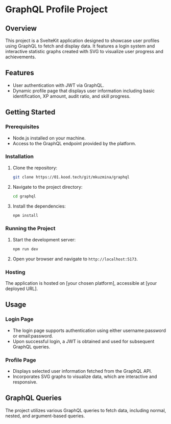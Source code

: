 # GraphQL Profile Project

## Overview

This project is a SvelteKit application designed to showcase user profiles using GraphQL to fetch and display data. It features a login system and interactive statistic graphs created with SVG to visualize user progress and achievements.

## Features

- User authentication with JWT via GraphQL.
- Dynamic profile page that displays user information including basic identification, XP amount, audit ratio, and skill progress.

## Getting Started

### Prerequisites

- Node.js installed on your machine.
- Access to the GraphQL endpoint provided by the platform.

### Installation

1. Clone the repository:

   ```bash
   git clone https://01.kood.tech/git/mkuzmina/graphql
   ```

2. Navigate to the project directory:
   ```bash
   cd graphql
   ```
3. Install the dependencies:
   ```bash
   npm install
   ```

### Running the Project

1. Start the development server:
   ```bash
   npm run dev
   ```
2. Open your browser and navigate to `http://localhost:5173`.

### Hosting

The application is hosted on [your chosen platform], accessible at [your deployed URL].

## Usage

### Login Page

- The login page supports authentication using either username:password or email:password.
- Upon successful login, a JWT is obtained and used for subsequent GraphQL queries.

### Profile Page

- Displays selected user information fetched from the GraphQL API.
- Incorporates SVG graphs to visualize data, which are interactive and responsive.

## GraphQL Queries

The project utilizes various GraphQL queries to fetch data, including normal, nested, and argument-based queries.
